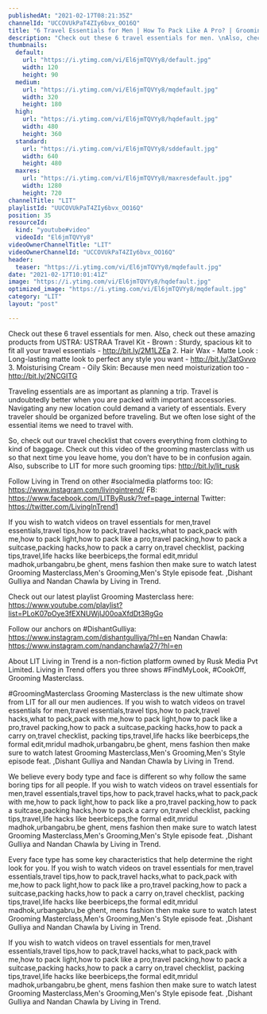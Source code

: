```yaml
---
publishedAt: "2021-02-17T08:21:35Z"
channelId: "UCCOVUkPaT4ZIy6bvx_OO16Q"
title: "6 Travel Essentials for Men | How To Pack Like A Pro? | Grooming Masterclass Ep18"
description: "Check out these 6 travel essentials for men. \nAlso, check out these amazing products from USTRA:\nUSTRAA Travel Kit - Brown : Sturdy, spacious kit to fit all your travel essentials - http://bit.ly/2M1LZEa\n2. Hair Wax - Matte Look : Long-lasting matte look to perfect any style you want - http://bit.ly/3atGvvo\n3. Moisturising Cream - Oily Skin: Because men need moisturization too - http://bit.ly/2NCGITG\n\nTraveling essentials are as important as planning a trip. Travel is undoubtedly better when you are packed with important accessories. Navigating any new location could demand a variety of essentials. Every traveler should be organized before traveling. But we often lose sight of the essential items we need to travel with.\n\nSo, check out our travel checklist that covers everything from clothing to kind of baggage. Check out this video of the grooming masterclass with us so that next time you leave home, you don’t have to be in confusion again.\nAlso, subscribe to LIT for more such grooming tips: http://bit.ly/lit_rusk\n\nFollow Living in Trend on other #socialmedia platforms too:\nIG: https://www.instagram.com/livingintrend/\nFB: https://www.facebook.com/LITByRusk/?ref=page_internal \nTwitter: https://twitter.com/LivingInTrend1\n\nIf you wish to watch videos on travel essentials for men,travel essentials,travel tips,how to pack,travel hacks,what to pack,pack with me,how to pack light,how to pack like a pro,travel packing,how to pack a suitcase,packing hacks,how to pack a carry on,travel checklist, packing tips,travel,life hacks like beerbiceps,the formal edit,mridul madhok,urbangabru,be ghent, mens fashion then make sure to watch latest Grooming Masterclass,Men's Grooming,Men's Style episode feat. ,Dishant Gulliya and Nandan Chawla by Living in Trend.\n\nCheck out our latest playlist Grooming Masterclass here: https://www.youtube.com/playlist?list=PLoK07pOye3fEXNUWjlJ00oaXfdDt3RgGo\n\nFollow our anchors on\n#DishantGulliya: https://www.instagram.com/dishantgulliya/?hl=en\nNandan Chawla: https://www.instagram.com/nandanchawla27/?hl=en\n\nAbout LIT\nLiving in Trend is a non-fiction platform owned by Rusk Media Pvt Limited. Living in Trend offers you three shows #FindMyLook, #CookOff, Grooming Masterclass.\n\n#GroomingMasterclass\nGrooming Masterclass is the new ultimate show from LIT for all our men audiences. \nIf you wish to watch videos on travel essentials for men,travel essentials,travel tips,how to pack,travel hacks,what to pack,pack with me,how to pack light,how to pack like a pro,travel packing,how to pack a suitcase,packing hacks,how to pack a carry on,travel checklist, packing tips,travel,life hacks like beerbiceps,the formal edit,mridul madhok,urbangabru,be ghent, mens fashion then make sure to watch latest Grooming Masterclass,Men's Grooming,Men's Style episode feat. ,Dishant Gulliya and Nandan Chawla by Living in Trend.\n\nWe believe every body type and face is different so why follow the same boring tips for all people. \nIf you wish to watch videos on travel essentials for men,travel essentials,travel tips,how to pack,travel hacks,what to pack,pack with me,how to pack light,how to pack like a pro,travel packing,how to pack a suitcase,packing hacks,how to pack a carry on,travel checklist, packing tips,travel,life hacks like beerbiceps,the formal edit,mridul madhok,urbangabru,be ghent, mens fashion then make sure to watch latest Grooming Masterclass,Men's Grooming,Men's Style episode feat. ,Dishant Gulliya and Nandan Chawla by Living in Trend.\n\nEvery face type has some key characteristics that help determine the right look for you. \nIf you wish to watch videos on travel essentials for men,travel essentials,travel tips,how to pack,travel hacks,what to pack,pack with me,how to pack light,how to pack like a pro,travel packing,how to pack a suitcase,packing hacks,how to pack a carry on,travel checklist, packing tips,travel,life hacks like beerbiceps,the formal edit,mridul madhok,urbangabru,be ghent, mens fashion then make sure to watch latest Grooming Masterclass,Men's Grooming,Men's Style episode feat. ,Dishant Gulliya and Nandan Chawla by Living in Trend.\n\nIf you wish to watch videos on travel essentials for men,travel essentials,travel tips,how to pack,travel hacks,what to pack,pack with me,how to pack light,how to pack like a pro,travel packing,how to pack a suitcase,packing hacks,how to pack a carry on,travel checklist, packing tips,travel,life hacks like beerbiceps,the formal edit,mridul madhok,urbangabru,be ghent, mens fashion then make sure to watch latest Grooming Masterclass,Men's Grooming,Men's Style episode feat. ,Dishant Gulliya and Nandan Chawla by Living in Trend."
thumbnails:
  default:
    url: "https://i.ytimg.com/vi/El6jmTQVYy8/default.jpg"
    width: 120
    height: 90
  medium:
    url: "https://i.ytimg.com/vi/El6jmTQVYy8/mqdefault.jpg"
    width: 320
    height: 180
  high:
    url: "https://i.ytimg.com/vi/El6jmTQVYy8/hqdefault.jpg"
    width: 480
    height: 360
  standard:
    url: "https://i.ytimg.com/vi/El6jmTQVYy8/sddefault.jpg"
    width: 640
    height: 480
  maxres:
    url: "https://i.ytimg.com/vi/El6jmTQVYy8/maxresdefault.jpg"
    width: 1280
    height: 720
channelTitle: "LIT"
playlistId: "UUCOVUkPaT4ZIy6bvx_OO16Q"
position: 35
resourceId:
  kind: "youtube#video"
  videoId: "El6jmTQVYy8"
videoOwnerChannelTitle: "LIT"
videoOwnerChannelId: "UCCOVUkPaT4ZIy6bvx_OO16Q"
header:
  teaser: "https://i.ytimg.com/vi/El6jmTQVYy8/mqdefault.jpg"
date: "2021-02-17T10:01:41Z"
image: "https://i.ytimg.com/vi/El6jmTQVYy8/hqdefault.jpg"
optimized_image: "https://i.ytimg.com/vi/El6jmTQVYy8/mqdefault.jpg"
category: "LIT"
layout: "post"

---
```

Check out these 6 travel essentials for men. 
Also, check out these amazing products from USTRA:
USTRAA Travel Kit - Brown : Sturdy, spacious kit to fit all your travel essentials - http://bit.ly/2M1LZEa
2. Hair Wax - Matte Look : Long-lasting matte look to perfect any style you want - http://bit.ly/3atGvvo
3. Moisturising Cream - Oily Skin: Because men need moisturization too - http://bit.ly/2NCGITG

Traveling essentials are as important as planning a trip. Travel is undoubtedly better when you are packed with important accessories. Navigating any new location could demand a variety of essentials. Every traveler should be organized before traveling. But we often lose sight of the essential items we need to travel with.

So, check out our travel checklist that covers everything from clothing to kind of baggage. Check out this video of the grooming masterclass with us so that next time you leave home, you don’t have to be in confusion again.
Also, subscribe to LIT for more such grooming tips: http://bit.ly/lit_rusk

Follow Living in Trend on other #socialmedia platforms too:
IG: https://www.instagram.com/livingintrend/
FB: https://www.facebook.com/LITByRusk/?ref=page_internal 
Twitter: https://twitter.com/LivingInTrend1

If you wish to watch videos on travel essentials for men,travel essentials,travel tips,how to pack,travel hacks,what to pack,pack with me,how to pack light,how to pack like a pro,travel packing,how to pack a suitcase,packing hacks,how to pack a carry on,travel checklist, packing tips,travel,life hacks like beerbiceps,the formal edit,mridul madhok,urbangabru,be ghent, mens fashion then make sure to watch latest Grooming Masterclass,Men's Grooming,Men's Style episode feat. ,Dishant Gulliya and Nandan Chawla by Living in Trend.

Check out our latest playlist Grooming Masterclass here: https://www.youtube.com/playlist?list=PLoK07pOye3fEXNUWjlJ00oaXfdDt3RgGo

Follow our anchors on
#DishantGulliya: https://www.instagram.com/dishantgulliya/?hl=en
Nandan Chawla: https://www.instagram.com/nandanchawla27/?hl=en

About LIT
Living in Trend is a non-fiction platform owned by Rusk Media Pvt Limited. Living in Trend offers you three shows #FindMyLook, #CookOff, Grooming Masterclass.

#GroomingMasterclass
Grooming Masterclass is the new ultimate show from LIT for all our men audiences. 
If you wish to watch videos on travel essentials for men,travel essentials,travel tips,how to pack,travel hacks,what to pack,pack with me,how to pack light,how to pack like a pro,travel packing,how to pack a suitcase,packing hacks,how to pack a carry on,travel checklist, packing tips,travel,life hacks like beerbiceps,the formal edit,mridul madhok,urbangabru,be ghent, mens fashion then make sure to watch latest Grooming Masterclass,Men's Grooming,Men's Style episode feat. ,Dishant Gulliya and Nandan Chawla by Living in Trend.

We believe every body type and face is different so why follow the same boring tips for all people. 
If you wish to watch videos on travel essentials for men,travel essentials,travel tips,how to pack,travel hacks,what to pack,pack with me,how to pack light,how to pack like a pro,travel packing,how to pack a suitcase,packing hacks,how to pack a carry on,travel checklist, packing tips,travel,life hacks like beerbiceps,the formal edit,mridul madhok,urbangabru,be ghent, mens fashion then make sure to watch latest Grooming Masterclass,Men's Grooming,Men's Style episode feat. ,Dishant Gulliya and Nandan Chawla by Living in Trend.

Every face type has some key characteristics that help determine the right look for you. 
If you wish to watch videos on travel essentials for men,travel essentials,travel tips,how to pack,travel hacks,what to pack,pack with me,how to pack light,how to pack like a pro,travel packing,how to pack a suitcase,packing hacks,how to pack a carry on,travel checklist, packing tips,travel,life hacks like beerbiceps,the formal edit,mridul madhok,urbangabru,be ghent, mens fashion then make sure to watch latest Grooming Masterclass,Men's Grooming,Men's Style episode feat. ,Dishant Gulliya and Nandan Chawla by Living in Trend.

If you wish to watch videos on travel essentials for men,travel essentials,travel tips,how to pack,travel hacks,what to pack,pack with me,how to pack light,how to pack like a pro,travel packing,how to pack a suitcase,packing hacks,how to pack a carry on,travel checklist, packing tips,travel,life hacks like beerbiceps,the formal edit,mridul madhok,urbangabru,be ghent, mens fashion then make sure to watch latest Grooming Masterclass,Men's Grooming,Men's Style episode feat. ,Dishant Gulliya and Nandan Chawla by Living in Trend.